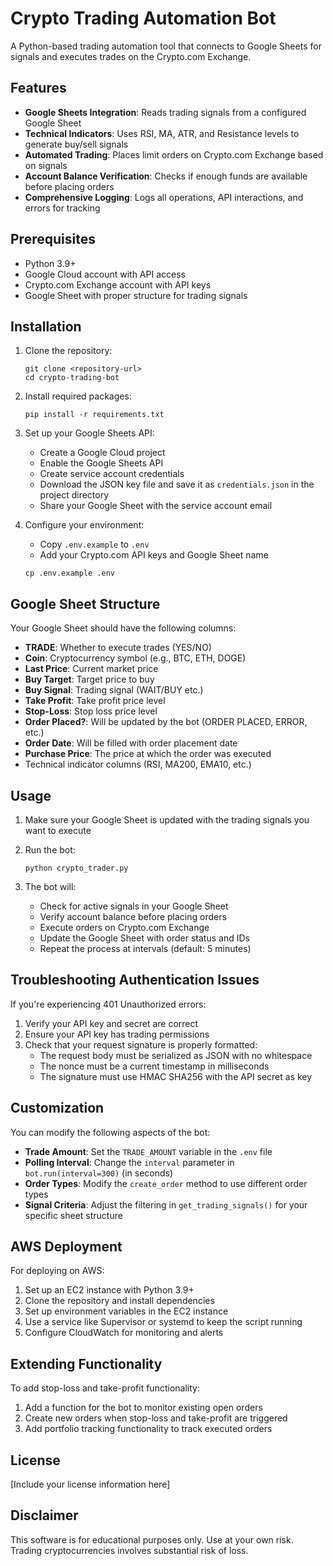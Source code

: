 # Crypto Trading Automation Bot

A Python-based trading automation tool that connects to Google Sheets for signals and executes trades on the Crypto.com Exchange.

## Features

- **Google Sheets Integration**: Reads trading signals from a configured Google Sheet
- **Technical Indicators**: Uses RSI, MA, ATR, and Resistance levels to generate buy/sell signals
- **Automated Trading**: Places limit orders on Crypto.com Exchange based on signals
- **Account Balance Verification**: Checks if enough funds are available before placing orders
- **Comprehensive Logging**: Logs all operations, API interactions, and errors for tracking

## Prerequisites

- Python 3.9+
- Google Cloud account with API access
- Crypto.com Exchange account with API keys
- Google Sheet with proper structure for trading signals

## Installation

1. Clone the repository:
   ```
   git clone <repository-url>
   cd crypto-trading-bot
   ```

2. Install required packages:
   ```
   pip install -r requirements.txt
   ```

3. Set up your Google Sheets API:
   - Create a Google Cloud project
   - Enable the Google Sheets API
   - Create service account credentials
   - Download the JSON key file and save it as `credentials.json` in the project directory
   - Share your Google Sheet with the service account email

4. Configure your environment:
   - Copy `.env.example` to `.env`
   - Add your Crypto.com API keys and Google Sheet name
   ```
   cp .env.example .env
   ```

## Google Sheet Structure

Your Google Sheet should have the following columns:
- **TRADE**: Whether to execute trades (YES/NO)
- **Coin**: Cryptocurrency symbol (e.g., BTC, ETH, DOGE)
- **Last Price**: Current market price
- **Buy Target**: Target price to buy
- **Buy Signal**: Trading signal (WAIT/BUY etc.)
- **Take Profit**: Take profit price level
- **Stop-Loss**: Stop loss price level
- **Order Placed?**: Will be updated by the bot (ORDER PLACED, ERROR, etc.)
- **Order Date**: Will be filled with order placement date
- **Purchase Price**: The price at which the order was executed
- Technical indicator columns (RSI, MA200, EMA10, etc.)

## Usage

1. Make sure your Google Sheet is updated with the trading signals you want to execute
2. Run the bot:
   ```
   python crypto_trader.py
   ```

3. The bot will:
   - Check for active signals in your Google Sheet
   - Verify account balance before placing orders
   - Execute orders on Crypto.com Exchange
   - Update the Google Sheet with order status and IDs
   - Repeat the process at intervals (default: 5 minutes)

## Troubleshooting Authentication Issues

If you're experiencing 401 Unauthorized errors:

1. Verify your API key and secret are correct
2. Ensure your API key has trading permissions
3. Check that your request signature is properly formatted:
   - The request body must be serialized as JSON with no whitespace
   - The nonce must be a current timestamp in milliseconds
   - The signature must use HMAC SHA256 with the API secret as key

## Customization

You can modify the following aspects of the bot:

- **Trade Amount**: Set the `TRADE_AMOUNT` variable in the `.env` file
- **Polling Interval**: Change the `interval` parameter in `bot.run(interval=300)` (in seconds)
- **Order Types**: Modify the `create_order` method to use different order types
- **Signal Criteria**: Adjust the filtering in `get_trading_signals()` for your specific sheet structure

## AWS Deployment

For deploying on AWS:

1. Set up an EC2 instance with Python 3.9+
2. Clone the repository and install dependencies
3. Set up environment variables in the EC2 instance
4. Use a service like Supervisor or systemd to keep the script running
5. Configure CloudWatch for monitoring and alerts

## Extending Functionality

To add stop-loss and take-profit functionality:
1. Add a function for the bot to monitor existing open orders
2. Create new orders when stop-loss and take-profit are triggered
3. Add portfolio tracking functionality to track executed orders

## License

[Include your license information here]

## Disclaimer

This software is for educational purposes only. Use at your own risk. Trading cryptocurrencies involves substantial risk of loss. 